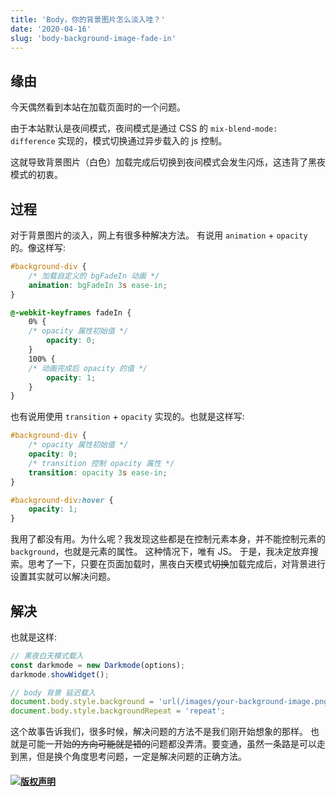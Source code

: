```yaml
---
title: 'Body，你的背景图片怎么淡入哇？'
date: '2020-04-16'
slug: 'body-background-image-fade-in'
---
```


## 缘由

今天偶然看到本站在加载页面时的一个问题。

由于本站默认是夜间模式，夜间模式是通过 CSS 的 `mix-blend-mode: difference` 实现的，模式切换通过异步载入的 js 控制。

这就导致背景图片（白色）加载完成后切换到夜间模式会发生闪烁，这违背了黑夜模式的初衷。

## 过程

对于背景图片的淡入，网上有很多种解决方法。
有说用 `animation` + `opacity` 的。像这样写:

```CSS
#background-div {
    /* 加载自定义的 bgFadeIn 动画 */
    animation: bgFadeIn 3s ease-in;
}

@-webkit-keyframes fadeIn {
    0% {
    /* opacity 属性初始值 */
        opacity: 0;
    }
    100% {
    /* 动画完成后 opacity 的值 */
        opacity: 1;
    }
}
```

也有说用使用 `transition` + `opacity` 实现的。也就是这样写:

```CSS
#background-div {
    /* opacity 属性初始值 */
    opacity: 0;
    /* transition 控制 opacity 属性 */
    transition: opacity 3s ease-in;
}

#background-div:hover {
    opacity: 1;
}
```

我用了都没有用。为什么呢？我发现这些都是在控制元素本身，并不能控制元素的 `background`，也就是元素的属性。
这种情况下，唯有 JS。
于是，我决定放弃搜索。思考了一下，只要在页面加载时，黑夜白天模式~~切换~~加载完成后，对背景进行设置其实就可以解决问题。

## 解决

也就是这样:

```javascript
// 黑夜白天模式载入
const darkmode = new Darkmode(options);
darkmode.showWidget();

// body 背景 延迟载入
document.body.style.background = 'url(/images/your-background-image.png)';
document.body.style.backgroundRepeat = 'repeat';
```

这个故事告诉我们，很多时候，解决问题的方法不是我们刚开始想象的那样。
也就是可能一开始~~的方向可能就是错的~~问题都没弄清。要变通，虽然一条路是可以走到黑，但是换个角度思考问题，一定是解决问题的正确方法。

#### [![版权声明](https://zsdycs.sirv.com/lipk.org/creativecommons-cc.svg)](https://creativecommons.org/licenses/by-nc-nd/4.0/)
